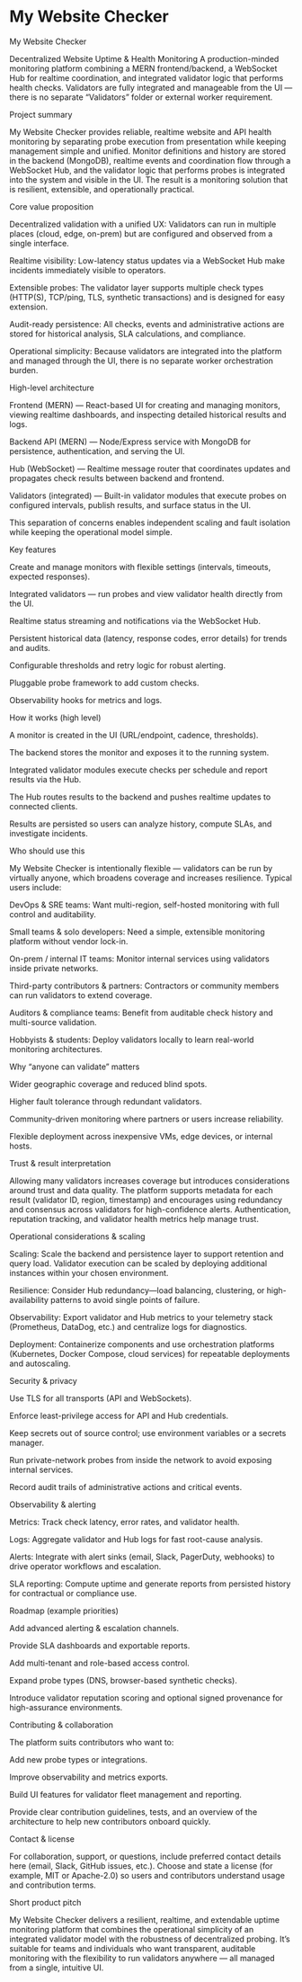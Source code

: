 ﻿# My Website Checker

My Website Checker

Decentralized Website Uptime & Health Monitoring
A production-minded monitoring platform combining a MERN frontend/backend, a WebSocket Hub for realtime coordination, and integrated validator logic that performs health checks. Validators are fully integrated and manageable from the UI — there is no separate “Validators” folder or external worker requirement.

Project summary

My Website Checker provides reliable, realtime website and API health monitoring by separating probe execution from presentation while keeping management simple and unified. Monitor definitions and history are stored in the backend (MongoDB), realtime events and coordination flow through a WebSocket Hub, and the validator logic that performs probes is integrated into the system and visible in the UI. The result is a monitoring solution that is resilient, extensible, and operationally practical.

Core value proposition

Decentralized validation with a unified UX: Validators can run in multiple places (cloud, edge, on-prem) but are configured and observed from a single interface.

Realtime visibility: Low-latency status updates via a WebSocket Hub make incidents immediately visible to operators.

Extensible probes: The validator layer supports multiple check types (HTTP(S), TCP/ping, TLS, synthetic transactions) and is designed for easy extension.

Audit-ready persistence: All checks, events and administrative actions are stored for historical analysis, SLA calculations, and compliance.

Operational simplicity: Because validators are integrated into the platform and managed through the UI, there is no separate worker orchestration burden.

High-level architecture

Frontend (MERN) — React-based UI for creating and managing monitors, viewing realtime dashboards, and inspecting detailed historical results and logs.

Backend API (MERN) — Node/Express service with MongoDB for persistence, authentication, and serving the UI.

Hub (WebSocket) — Realtime message router that coordinates updates and propagates check results between backend and frontend.

Validators (integrated) — Built-in validator modules that execute probes on configured intervals, publish results, and surface status in the UI.

This separation of concerns enables independent scaling and fault isolation while keeping the operational model simple.

Key features

Create and manage monitors with flexible settings (intervals, timeouts, expected responses).

Integrated validators — run probes and view validator health directly from the UI.

Realtime status streaming and notifications via the WebSocket Hub.

Persistent historical data (latency, response codes, error details) for trends and audits.

Configurable thresholds and retry logic for robust alerting.

Pluggable probe framework to add custom checks.

Observability hooks for metrics and logs.

How it works (high level)

A monitor is created in the UI (URL/endpoint, cadence, thresholds).

The backend stores the monitor and exposes it to the running system.

Integrated validator modules execute checks per schedule and report results via the Hub.

The Hub routes results to the backend and pushes realtime updates to connected clients.

Results are persisted so users can analyze history, compute SLAs, and investigate incidents.

Who should use this

My Website Checker is intentionally flexible — validators can be run by virtually anyone, which broadens coverage and increases resilience. Typical users include:

DevOps & SRE teams: Want multi-region, self-hosted monitoring with full control and auditability.

Small teams & solo developers: Need a simple, extensible monitoring platform without vendor lock-in.

On-prem / internal IT teams: Monitor internal services using validators inside private networks.

Third-party contributors & partners: Contractors or community members can run validators to extend coverage.

Auditors & compliance teams: Benefit from auditable check history and multi-source validation.

Hobbyists & students: Deploy validators locally to learn real-world monitoring architectures.

Why “anyone can validate” matters

Wider geographic coverage and reduced blind spots.

Higher fault tolerance through redundant validators.

Community-driven monitoring where partners or users increase reliability.

Flexible deployment across inexpensive VMs, edge devices, or internal hosts.

Trust & result interpretation

Allowing many validators increases coverage but introduces considerations around trust and data quality. The platform supports metadata for each result (validator ID, region, timestamp) and encourages using redundancy and consensus across validators for high-confidence alerts. Authentication, reputation tracking, and validator health metrics help manage trust.

Operational considerations & scaling

Scaling: Scale the backend and persistence layer to support retention and query load. Validator execution can be scaled by deploying additional instances within your chosen environment.

Resilience: Consider Hub redundancy—load balancing, clustering, or high-availability patterns to avoid single points of failure.

Observability: Export validator and Hub metrics to your telemetry stack (Prometheus, DataDog, etc.) and centralize logs for diagnostics.

Deployment: Containerize components and use orchestration platforms (Kubernetes, Docker Compose, cloud services) for repeatable deployments and autoscaling.

Security & privacy

Use TLS for all transports (API and WebSockets).

Enforce least-privilege access for API and Hub credentials.

Keep secrets out of source control; use environment variables or a secrets manager.

Run private-network probes from inside the network to avoid exposing internal services.

Record audit trails of administrative actions and critical events.

Observability & alerting

Metrics: Track check latency, error rates, and validator health.

Logs: Aggregate validator and Hub logs for fast root-cause analysis.

Alerts: Integrate with alert sinks (email, Slack, PagerDuty, webhooks) to drive operator workflows and escalation.

SLA reporting: Compute uptime and generate reports from persisted history for contractual or compliance use.

Roadmap (example priorities)

Add advanced alerting & escalation channels.

Provide SLA dashboards and exportable reports.

Add multi-tenant and role-based access control.

Expand probe types (DNS, browser-based synthetic checks).

Introduce validator reputation scoring and optional signed provenance for high-assurance environments.

Contributing & collaboration

The platform suits contributors who want to:

Add new probe types or integrations.

Improve observability and metrics exports.

Build UI features for validator fleet management and reporting.

Provide clear contribution guidelines, tests, and an overview of the architecture to help new contributors onboard quickly.

Contact & license

For collaboration, support, or questions, include preferred contact details here (email, Slack, GitHub issues, etc.). Choose and state a license (for example, MIT or Apache-2.0) so users and contributors understand usage and contribution terms.

Short product pitch

My Website Checker delivers a resilient, realtime, and extendable uptime monitoring platform that combines the operational simplicity of an integrated validator model with the robustness of decentralized probing. It’s suitable for teams and individuals who want transparent, auditable monitoring with the flexibility to run validators anywhere — all managed from a single, intuitive UI.
